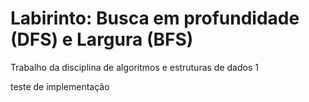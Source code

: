 # Labirinto: Busca em profundidade (DFS) e Largura (BFS)
 Trabalho da disciplina de algoritmos e estruturas de dados 1

teste de implementação 
